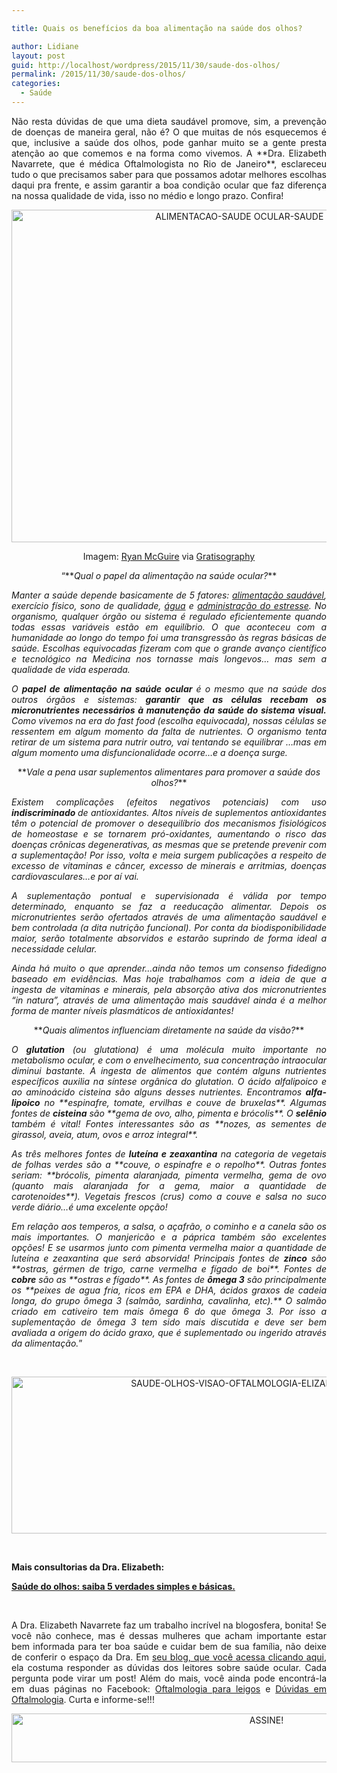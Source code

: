 ```yaml
---

title: Quais os benefícios da boa alimentação na saúde dos olhos?

author: Lidiane
layout: post
guid: http://localhost/wordpress/2015/11/30/saude-dos-olhos/
permalink: /2015/11/30/saude-dos-olhos/
categories:
  - Saúde
---
```

<p align="justify">
  Não resta dúvidas de que uma dieta saudável promove, sim, a prevenção de doenças de maneira geral, não é? O que muitas de nós esquecemos é que, inclusive a saúde dos olhos, pode ganhar muito se a gente presta atenção ao que comemos e na forma como vivemos. A **Dra. Elizabeth Navarrete, que é médica Oftalmologista no Rio de Janeiro**, esclareceu tudo o que precisamos saber para que possamos adotar melhores escolhas daqui pra frente, e assim garantir a boa condição ocular que faz diferença na nossa qualidade de vida, isso no médio e longo prazo. Confira!
</p>

<p align="center">
  <a href="http://www.trololodemulher.com.br/blog/wp-content/uploads/2015/11/ALIMENTACAO-SAUDE-OCULAR-SAUDE-DOS-OLHOS.jpg"><img class="alignnone size-full wp-image-11707" src="http://www.trololodemulher.com.br/blog/wp-content/uploads/2015/11/ALIMENTACAO-SAUDE-OCULAR-SAUDE-DOS-OLHOS.jpg" alt="ALIMENTACAO-SAUDE OCULAR-SAUDE DOS OLHOS" width="800" height="532" /></a>
</p>

<p align="center">
  Imagem: <a href="http://www.laughandpee.com/" target="_blank">Ryan McGuire</a> via <a href="http://www.gratisography.com/#all" target="_blank">Gratisography</a>
</p>

<p align="center">
  “**<em>Qual o papel da alimentação na saúde ocular?</em>**
</p>

<p style="text-align: justify;">
  <em>Manter a saúde depende basicamente de 5 fatores: </em><a href="http://www.trololodemulher.com.br/2014/07/25/alimentacao-saudavel/" target="_blank"><em>alimentação saudável</em></a><em>, exercício físico, sono de qualidade, </em><a href="http://www.trololodemulher.com.br/2011/06/03/agua-saude-2/" target="_blank"><em>água</em></a><em> e </em><a href="http://www.belezacorpoecia.com/como-relaxar-tensoes/" target="_blank"><em>administração do estresse</em></a><em>. No organismo, qualquer órgão ou sistema é regulado eficientemente quando todas essas variáveis estão em equilíbrio. O que aconteceu com a humanidade ao longo do tempo foi uma transgressão às regras básicas de saúde. Escolhas equivocadas fizeram com que o grande avanço científico e tecnológico na Medicina nos tornasse mais longevos&#8230; mas sem a qualidade de vida esperada. </em>
</p>

<p style="text-align: justify;">
  <em>O <b>papel de alimentação na saúde ocular</b> é o mesmo que na saúde dos outros órgãos e sistemas: <b>garantir que as células recebam os micronutrientes necessários à manutenção da saúde do sistema visual. </b>Como vivemos na era do fast food (escolha equivocada), nossas células se ressentem em algum momento da falta de nutrientes. O organismo tenta retirar de um sistema para nutrir outro, vai tentando se equilibrar &#8230;mas em algum momento uma disfuncionalidade ocorre&#8230;e a doença surge.</em>
</p>

<p align="center">
  **<em>Vale a pena usar suplementos alimentares para promover a saúde dos olhos?</em>**
</p>

<p style="text-align: justify;">
  <em>Existem complicações (efeitos negativos potenciais) com uso <b>indiscriminado </b>de antioxidantes. Altos níveis de suplementos antioxidantes têm o potencial de promover o desequilíbrio dos mecanismos fisiológicos de homeostase e se tornarem pró-oxidantes, aumentando o risco das doenças crônicas degenerativas, as mesmas que se pretende prevenir com a suplementação! Por isso, volta e meia surgem publicações a respeito de excesso de vitaminas e câncer, excesso de minerais e arritmias, doenças cardiovasculares&#8230;e por aí vai.</em>
</p>

<p style="text-align: justify;">
  <em>A suplementação pontual e supervisionada é válida por tempo determinado, enquanto se faz a reeducação alimentar. Depois os micronutrientes serão ofertados através de uma alimentação saudável e bem controlada (a dita nutrição funcional). Por conta da biodisponibilidade maior, serão totalmente absorvidos e estarão suprindo de forma ideal a necessidade celular.</em>
</p>

<p style="text-align: justify;">
  <em>Ainda há muito o que aprender&#8230;ainda não temos um consenso fidedigno baseado em evidências. Mas hoje trabalhamos com a ideia de que a ingesta de vitaminas e minerais, pela absorção ativa dos micronutrientes “in natura”, através de uma alimentação mais saudável ainda é a melhor forma de manter níveis plasmáticos de antioxidantes!</em>
</p>

<p align="center">
  **<em>Quais alimentos influenciam diretamente na saúde da visão?</em>**
</p>

<p style="text-align: justify;">
  <em>O <b>glutation</b> (ou glutationa) é uma molécula muito importante no metabolismo ocular, e com o envelhecimento, sua concentração intraocular diminui bastante. A ingesta de alimentos que contém alguns nutrientes específicos auxilia na síntese orgânica do glutation. O ácido alfalipoico e ao aminoácido cisteina são alguns desses nutrientes. Encontramos <b>alfa-lipoico</b> no **espinafre, tomate, ervilhas e couve de bruxelas**. Algumas fontes de <b>cisteina</b> são **gema de ovo, alho, pimenta e brócolis**. O <b>selênio</b> também é vital! Fontes interessantes são as **nozes, as sementes de girassol, aveia, atum, ovos e arroz integral**. </em>
</p>

<p style="text-align: justify;">
  <em>As três melhores fontes de <b>luteína e zeaxantina</b> na categoria de vegetais de folhas verdes são a **couve, o espinafre e o repolho**. Outras fontes seriam: **brócolis, pimenta alaranjada, pimenta vermelha, gema de ovo (quanto mais alaranjada for a gema, maior a quantidade de carotenoides**). Vegetais frescos (crus) como a couve e salsa no suco verde diário&#8230;é uma excelente opção!</em>
</p>

<p style="text-align: justify;">
  <em>Em relação aos temperos, a salsa, o açafrão, o cominho e a canela são os mais importantes. O manjericão e a páprica também são excelentes opções! E se usarmos junto com pimenta vermelha maior a quantidade de luteína e zeaxantina que será absorvida! Principais fontes de <b>zinco</b> são **ostras, gérmen de trigo, carne vermelha e fígado de boi**. Fontes de <b>cobre</b> são as **ostras e fígado**. As fontes de <b>ômega 3</b> são principalmente os **peixes de agua fria, ricos em EPA e DHA, ácidos graxos de cadeia longa, do grupo ômega 3 (salmão, sardinha, cavalinha, etc).** O salmão criado em cativeiro tem mais ômega 6 do que ômega 3. Por isso a suplementação de ômega 3 tem sido mais discutida e deve ser bem avaliada a origem do ácido graxo, que é suplementado ou ingerido através da alimentação.</em>”
</p>

&nbsp;

<p align="center">
  <a href="http://www.trololodemulher.com.br/blog/wp-content/uploads/2014/11/SAUDE-OLHOS-VISAO-OFTALMOLOGIA-ELIZABETH-NAVARRETE.png"><img class="alignnone size-full wp-image-10588" src="http://www.trololodemulher.com.br/blog/wp-content/uploads/2014/11/SAUDE-OLHOS-VISAO-OFTALMOLOGIA-ELIZABETH-NAVARRETE.png" alt="SAUDE-OLHOS-VISAO-OFTALMOLOGIA-ELIZABETH NAVARRETE" width="800" height="251" /></a>
</p>

&nbsp;

**Mais consultorias da Dra. Elizabeth:**

**<a href="http://www.trololodemulher.com.br/2014/11/12/saude-olhos-visao-oftalmologia/" target="_blank">Saúde do olhos: saiba 5 verdades simples e básicas.</a>**

&nbsp;

<p align="justify">
  A Dra. Elizabeth Navarrete faz um trabalho incrível na blogosfera, bonita! Se você não conhece, mas é dessas mulheres que acham importante estar bem informada para ter boa saúde e cuidar bem de sua família, não deixe de conferir o espaço da Dra. Em <a href="http://elizabethnavarrete.com/" target="_blank">seu blog, que você acessa clicando aqui</a>, ela costuma responder as dúvidas dos leitores sobre saúde ocular. Cada pergunta pode virar um post! Além do mais, você ainda pode encontrá-la em duas páginas no Facebook: <a href="https://www.facebook.com/duvidasemoftalmologia?fref=ts" target="_blank">Oftalmologia para leigos</a> e <a href="https://www.facebook.com/pages/D%C3%BAvidas-em-Oftalmologia/370703669761685?fref=ts" target="_blank">Dúvidas em Oftalmologia</a>. Curta e informe-se!!!
</p>

<p align="center">
  <a href="http://feedburner.google.com/fb/a/mailverify?uri=blogBichaFemea&loc=en_US" target="_blank"><img class="alignnone size-full wp-image-10439" src="http://www.trololodemulher.com.br/blog/wp-content/uploads/2014/09/ASSINE.png" alt="ASSINE!" width="800" height="78" /></a>
</p>

<p align="justify">